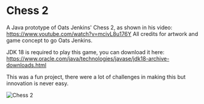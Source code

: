 # Chess 2
A Java prototype of Oats Jenkins' Chess 2, as shown in his video:<br>
https://www.youtube.com/watch?v=mcivL8u176Y
All credits for artwork and game concept to go Oats Jenkins.

JDK 18 is required to play this game, you can download it here:<br>
https://www.oracle.com/java/technologies/javase/jdk18-archive-downloads.html

This was a fun project, there were a lot of challenges in making this but innovation is never easy.

![Chess 2](https://i.imgur.com/2ucLU2H.png)
